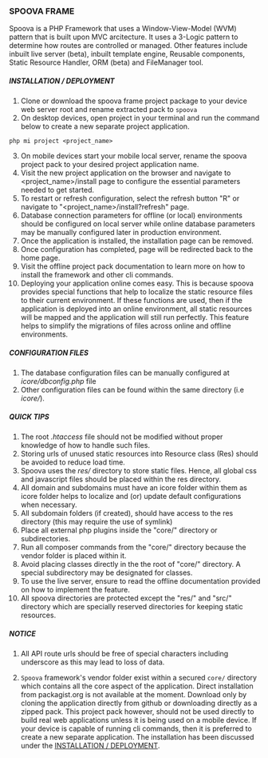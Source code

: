 ### SPOOVA FRAME
Spoova is a PHP Framework that uses a Window-View-Model (WVM) pattern that 
is built upon MVC arcitecture. It uses a 3-Logic pattern to determine how routes 
are controlled or managed. Other features include inbuilt live server (beta), inbuilt template engine, 
Reusable components, Static Resource Handler, ORM (beta) and FileManager tool.  

##### INSTALLATION / DEPLOYMENT

1. Clone or download the spoova frame project package to your device web server root and rename extracted pack to `spoova`
2. On desktop devices, open project in your terminal and run the command below to create a new separate project application.

```
php mi project <project_name>
```

3. On mobile devices start your mobile local server, rename the spoova project pack to your desired project application name.
4. Visit the new project application on the browser and navigate to <project_name>/install page to configure the essential parameters needed to get started.
5. To restart or refresh configuration, select the refresh button "R" or navigate to "<project_name>/install?refresh" page.
6. Database connection parameters for offline (or local) environments should be configured on local server while online database parameters may be manually configured later in production environment.
7. Once the application is installed, the installation page can be removed.
8. Once configuration has completed, page will be redirected back to the home page.
9. Visit the offline project pack documentation to learn more on how to install the framework and other cli commands.
10. Deploying your application online comes easy. This is because spoova provides special functions that help to localize the static resource files to their current environment. If these functions are used, then if the application is deployed into an online environment, all static resources will be mapped and the application will still run perfectly. This feature helps to simplify the migrations of files across online and offline environments. 

##### CONFIGURATION FILES

1. The database configuration files can be manually configured at _icore/dbconfig.php_ file
2. Other configuration files can be found within the same directory (i.e _icore/_).


##### QUICK TIPS

1. The root _.htaccess_ file should not be modified without proper knowledge of how to handle such files.
2. Storing urls of unused static resources into Resource class (Res) should be avoided to reduce load time.
3. Spoova uses the _res/_ directory to store static files. Hence, all global css and javascript files should be placed within the res directory.
4. All domain and subdomains must have an icore folder within them as icore folder helps to localize and (or) update default configurations when necessary.
5. All subdomain folders (if created), should have access to the res directory (this may require the use of symlink)
6. Place all external php plugins inside the "core/" directory or subdirectories.
7. Run all composer commands from the "core/" directory because the vendor folder is placed within it.
8. Avoid placing classes directly in the the root of "core/" directory. A special subdirectory may be designated for classes.
9. To use the live server, ensure to read the offline documentation provided on how to implement the feature.
10. All spoova directories are protected except the "res/" and "src/" directory which are specially reserved directories for keeping static resources.

##### NOTICE

1. All API route urls should be free of special characters including underscore as this may lead to loss of data.

2. `Spoova` framework's vendor folder exist within a secured `core/` directory which contains all the core aspect of the application. Direct installation from packagist.org is not available at the moment. Download only by cloning the application directly from github or downloading directly as a zipped pack. This project pack however, should not be used directly to build real web applications unless it is being used on a mobile device. If your device is capable of running cli commands, then it is preferred to create a new separate application. The installation has been discussed under the [INSTALLATION / DEPLOYMENT](https://github.com/teymzz/spoova#installation--deployment).
